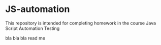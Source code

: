 # JS-automation
This repository is intended for completing homework in the course Java Script Automation Testing


bla bla bla read me
